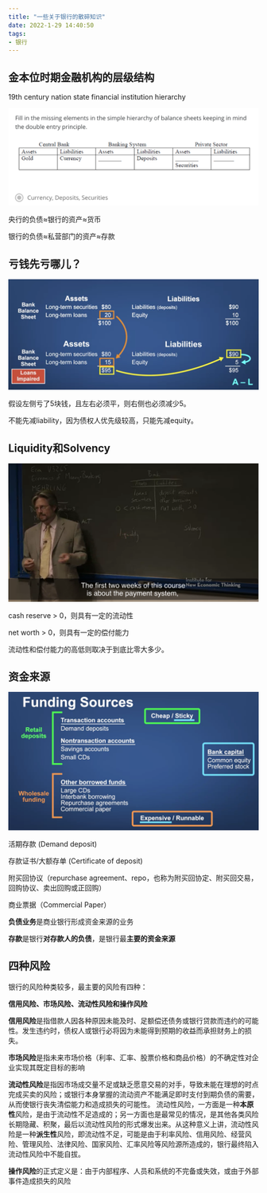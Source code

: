 ```yaml
---
title: "一些关于银行的散碎知识"
date: 2022-1-29 14:40:50
tags:
- 银行
---
```




## 金本位时期金融机构的层级结构

19th century nation state financial institution hierarchy 

![Untitled](/images/一些关于银行的散碎知识/Untitled.png)

央行的负债≈银行的资产≈货币

银行的负债≈私营部门的资产≈存款

## 亏钱先亏哪儿？

![Untitled](/images/一些关于银行的散碎知识/Untitled1.png)

假设左侧亏了5块钱，且左右必须平，则右侧也必须减少5。

不能先减liability，因为债权人优先级较高，只能先减equity。

## Liquidity和Solvency

![Untitled](/images/一些关于银行的散碎知识/Untitled2.png)

cash reserve > 0，则具有一定的流动性

net worth > 0，则具有一定的偿付能力

流动性和偿付能力的高低则取决于到底比零大多少。

## 资金来源

![Untitled](/images/一些关于银行的散碎知识/Untitled3.png)

活期存款 (Demand deposit)

存款证书/大额存单 (Certificate of deposit)

附买回协议（repurchase agreement、repo，也称为附买回协定、附买回交易，回购协议、卖出回购或正回购）

商业票据（Commercial Paper）

**负债业务**是商业银行形成资金来源的业务

**存款**是银行**对存款人的负债**，是银行最**主要的资金来源**

## 四种风险

银行的风险种类较多，最主要的风险有四种：

**信用风险、市场风险、流动性风险和操作风险** 

**信用风险**是指借款人因各种原因未能及时、足额偿还债务或银行贷款而违约的可能性。发生违约时，债权人或银行必将因为未能得到预期的收益而承担财务上的损失。 

**市场风险**是指未来市场价格（利率、汇率、股票价格和商品价格）的不确定性对企业实现其既定目标的影响 

**流动性风险**是指因市场成交量不足或缺乏愿意交易的对手，导致未能在理想的时点完成买卖的风险；或银行本身掌握的流动资产不能满足即时支付到期负债的需要，从而使银行丧失清偿能力和造成损失的可能性。 流动性风险，一方面是一种**本原性**风险，是由于流动性不足造成的；另一方面也是最常见的情况，是其他各类风险长期隐藏、积聚，最后以流动性风险的形式爆发出来。从这种意义上讲，流动性风险是一种**派生性**风险，即流动性不足，可能是由于利率风险、信用风险、经营风险、管理风险、法律风险、国家风险、汇率风险等风险源所造成的，银行最终陷入流动性风险中不能自拔。 

**操作风险**的正式定义是：由于内部程序、人员和系统的不完备或失效，或由于外部事件造成损失的风险